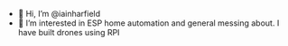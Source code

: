 - 👋 Hi, I’m @iainharfield
- 👀 I’m interested in ESP home automation and general messing about. I have built drones using RPI



